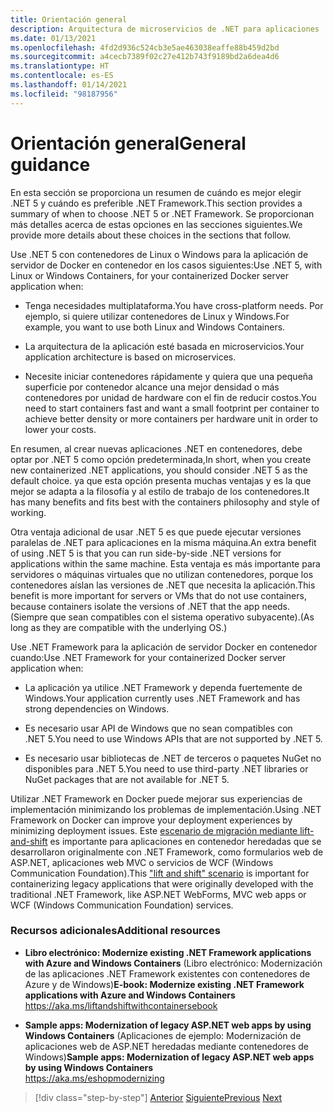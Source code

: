 ```yaml
---
title: Orientación general
description: Arquitectura de microservicios de .NET para aplicaciones .NET en contenedor | Orientación general
ms.date: 01/13/2021
ms.openlocfilehash: 4fd2d936c524cb3e5ae463038eaffe88b459d2bd
ms.sourcegitcommit: a4cecb7389f02c27e412b743f9189bd2a6dea4d6
ms.translationtype: HT
ms.contentlocale: es-ES
ms.lasthandoff: 01/14/2021
ms.locfileid: "98187956"
---
```

# <a name="general-guidance"></a><span data-ttu-id="03163-103">Orientación general</span><span class="sxs-lookup"><span data-stu-id="03163-103">General guidance</span></span>

<span data-ttu-id="03163-104">En esta sección se proporciona un resumen de cuándo es mejor elegir .NET 5 y cuándo es preferible .NET Framework.</span><span class="sxs-lookup"><span data-stu-id="03163-104">This section provides a summary of when to choose .NET 5 or .NET Framework.</span></span> <span data-ttu-id="03163-105">Se proporcionan más detalles acerca de estas opciones en las secciones siguientes.</span><span class="sxs-lookup"><span data-stu-id="03163-105">We provide more details about these choices in the sections that follow.</span></span>

<span data-ttu-id="03163-106">Use .NET 5 con contenedores de Linux o Windows para la aplicación de servidor de Docker en contenedor en los casos siguientes:</span><span class="sxs-lookup"><span data-stu-id="03163-106">Use .NET 5, with Linux or Windows Containers, for your containerized Docker server application when:</span></span>

- <span data-ttu-id="03163-107">Tenga necesidades multiplataforma.</span><span class="sxs-lookup"><span data-stu-id="03163-107">You have cross-platform needs.</span></span> <span data-ttu-id="03163-108">Por ejemplo, si quiere utilizar contenedores de Linux y Windows.</span><span class="sxs-lookup"><span data-stu-id="03163-108">For example, you want to use both Linux and Windows Containers.</span></span>

- <span data-ttu-id="03163-109">La arquitectura de la aplicación esté basada en microservicios.</span><span class="sxs-lookup"><span data-stu-id="03163-109">Your application architecture is based on microservices.</span></span>

- <span data-ttu-id="03163-110">Necesite iniciar contenedores rápidamente y quiera que una pequeña superficie por contenedor alcance una mejor densidad o más contenedores por unidad de hardware con el fin de reducir costos.</span><span class="sxs-lookup"><span data-stu-id="03163-110">You need to start containers fast and want a small footprint per container to achieve better density or more containers per hardware unit in order to lower your costs.</span></span>

<span data-ttu-id="03163-111">En resumen, al crear nuevas aplicaciones .NET en contenedores, debe optar por .NET 5 como opción predeterminada,</span><span class="sxs-lookup"><span data-stu-id="03163-111">In short, when you create new containerized .NET applications, you should consider .NET 5 as the default choice.</span></span> <span data-ttu-id="03163-112">ya que esta opción presenta muchas ventajas y es la que mejor se adapta a la filosofía y al estilo de trabajo de los contenedores.</span><span class="sxs-lookup"><span data-stu-id="03163-112">It has many benefits and fits best with the containers philosophy and style of working.</span></span>

<span data-ttu-id="03163-113">Otra ventaja adicional de usar .NET 5 es que puede ejecutar versiones paralelas de .NET para aplicaciones en la misma máquina.</span><span class="sxs-lookup"><span data-stu-id="03163-113">An extra benefit of using .NET 5 is that you can run side-by-side .NET versions for applications within the same machine.</span></span> <span data-ttu-id="03163-114">Esta ventaja es más importante para servidores o máquinas virtuales que no utilizan contenedores, porque los contenedores aíslan las versiones de .NET que necesita la aplicación.</span><span class="sxs-lookup"><span data-stu-id="03163-114">This benefit is more important for servers or VMs that do not use containers, because containers isolate the versions of .NET that the app needs.</span></span> <span data-ttu-id="03163-115">(Siempre que sean compatibles con el sistema operativo subyacente).</span><span class="sxs-lookup"><span data-stu-id="03163-115">(As long as they are compatible with the underlying OS.)</span></span>

<span data-ttu-id="03163-116">Use .NET Framework para la aplicación de servidor Docker en contenedor cuando:</span><span class="sxs-lookup"><span data-stu-id="03163-116">Use .NET Framework for your containerized Docker server application when:</span></span>

- <span data-ttu-id="03163-117">La aplicación ya utilice .NET Framework y dependa fuertemente de Windows.</span><span class="sxs-lookup"><span data-stu-id="03163-117">Your application currently uses .NET Framework and has strong dependencies on Windows.</span></span>

- <span data-ttu-id="03163-118">Es necesario usar API de Windows que no sean compatibles con .NET 5.</span><span class="sxs-lookup"><span data-stu-id="03163-118">You need to use Windows APIs that are not supported by .NET 5.</span></span>

- <span data-ttu-id="03163-119">Es necesario usar bibliotecas de .NET de terceros o paquetes NuGet no disponibles para .NET 5.</span><span class="sxs-lookup"><span data-stu-id="03163-119">You need to use third-party .NET libraries or NuGet packages that are not available for .NET 5.</span></span>

<span data-ttu-id="03163-120">Utilizar .NET Framework en Docker puede mejorar sus experiencias de implementación minimizando los problemas de implementación.</span><span class="sxs-lookup"><span data-stu-id="03163-120">Using .NET Framework on Docker can improve your deployment experiences by minimizing deployment issues.</span></span> <span data-ttu-id="03163-121">Este [escenario de migración mediante lift-and-shift](https://aka.ms/liftandshiftwithcontainersebook) es importante para aplicaciones en contenedor heredadas que se desarrollaron originalmente con .NET Framework, como formularios web de ASP.NET, aplicaciones web MVC o servicios de WCF (Windows Communication Foundation).</span><span class="sxs-lookup"><span data-stu-id="03163-121">This ["lift and shift" scenario](https://aka.ms/liftandshiftwithcontainersebook) is important for containerizing legacy applications that were originally developed with the traditional .NET Framework, like ASP.NET WebForms, MVC web apps or WCF (Windows Communication Foundation) services.</span></span>

### <a name="additional-resources"></a><span data-ttu-id="03163-122">Recursos adicionales</span><span class="sxs-lookup"><span data-stu-id="03163-122">Additional resources</span></span>

- <span data-ttu-id="03163-123">**Libro electrónico: Modernize existing .NET Framework applications with Azure and Windows Containers** (Libro electrónico: Modernización de las aplicaciones .NET Framework existentes con contenedores de Azure y de Windows)</span><span class="sxs-lookup"><span data-stu-id="03163-123">**E-book: Modernize existing .NET Framework applications with Azure and Windows Containers**</span></span>  
    <https://aka.ms/liftandshiftwithcontainersebook>

- <span data-ttu-id="03163-124">**Sample apps: Modernization of legacy ASP.NET web apps by using Windows Containers** (Aplicaciones de ejemplo: Modernización de aplicaciones web de ASP.NET heredadas mediante contenedores de Windows)</span><span class="sxs-lookup"><span data-stu-id="03163-124">**Sample apps: Modernization of legacy ASP.NET web apps by using Windows Containers**</span></span>  
    <https://aka.ms/eshopmodernizing>

>[!div class="step-by-step"]
><span data-ttu-id="03163-125">[Anterior](index.md)
>[Siguiente](net-core-container-scenarios.md)</span><span class="sxs-lookup"><span data-stu-id="03163-125">[Previous](index.md)
[Next](net-core-container-scenarios.md)</span></span>

